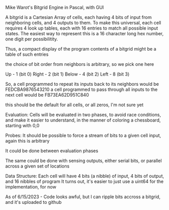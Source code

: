 Mike Warot's Bitgrid Engine in Pascal, with GUI

A bitgrid is a Cartesian Array of cells, each having 4 bits of input from neighboring cells, and 4 outputs to them. To make this universal, each cell requires 4 look up tables, each with 16 entries to match all possible input states. The easiest way to represent this is a 16 character long hex number, one digit per possibilitity.

Thus, a compact display of the program contents of a bitgrid might be a table of such entries

the choice of bit order from neighbors is arbitrary, so we pick one here

  Up	- 1 (bit 0)
  Right	- 2 (bit 1)
  Below	- 4 (bit 2)
  Left	- 8 (bit 3)
  
So, a cell programmed to repeat its inputs back to its neighbors would be   FEDCBA9876543210
a cell programmed to pass through all inputs to the next cell would be      FB73EA62D951C840

this should be the default for all cells, or all zeros, I'm not sure yet

Evaluation:
  Cells will be evaluated in two phases, to avoid race conditions, and make it easier to understand, in the manner of coloring a chessboard, starting with 0,0
  
Probes:
  It should be possible to force a stream of bits to a given cell input, again this is arbitrary
  
  It could be done between evaluation phases
  
  The same could be done with sensing outputs, either serial bits, or parallel across a given set of locations
  
Data Structure:
  Each cell will have 4 bits (a nibble) of input, 4 bits of output, and 16 nibbles of program
  It turns out, it's easier to just use a uint64 for the implementation, for now
  
  
As of 6/15/2023 - Code looks awful, but I can ripple bits accross a bitgrid, and it's uploaded to github
  
  
